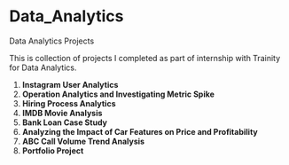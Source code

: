 # Data_Analytics
Data Analytics Projects

This is collection of projects I completed as part of internship with Trainity for Data Analytics.

1. **Instagram User Analytics**
2. **Operation Analytics and Investigating Metric Spike**
3. **Hiring Process Analytics**
4. **IMDB Movie Analysis**
5. **Bank Loan Case Study**
6. **Analyzing the Impact of Car Features on Price and Profitability**
7. **ABC Call Volume Trend Analysis**
8. **Portfolio Project**
